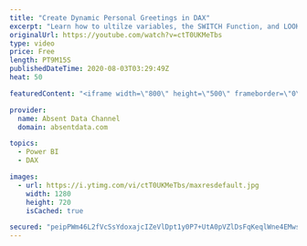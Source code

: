 ```yaml
---
title: "Create Dynamic Personal Greetings in DAX"
excerpt: "Learn how to ultilze variables, the SWITCH Function, and LOOKUPVALUE to create a dynamic personal greeting on each report that could make someone's day"
originalUrl: https://youtube.com/watch?v=ctT0UKMeTbs
type: video
price: Free
length: PT9M15S
publishedDateTime: 2020-08-03T03:29:49Z
heat: 50

featuredContent: "<iframe width=\"800\" height=\"500\" frameborder=\"0\" src=\"https://www.youtube.com/embed/ctT0UKMeTbs\" allow=\"accelerometer; autoplay; encrypted-media; gyroscope; picture-in-picture\" allowfullscreen></iframe>"

provider:
  name: Absent Data Channel
  domain: absentdata.com

topics:
  - Power BI
  - DAX

images:
  - url: https://i.ytimg.com/vi/ctT0UKMeTbs/maxresdefault.jpg
    width: 1280
    height: 720
    isCached: true

secured: "peipPWm46L2fVcSsYdoxajcIZeVlDpt1y0P7+UtA0pVZlDsFqKeqlWne4EMwsM1nMehRN6n9C3eNJfyTv3y4n1FwDDOFFp2LI0AGaryac6WRJD3OiJfV6PG7y2T5+Yv9OGJe4C4iSGrY4wGRqkUEeB2lKRGFvZ/9VrGF0Ze5ebJ+LBWJu7EnEbMXgb+RArBdIKt7BTQBc5w3VuMIV2KTGoM9BMk2W/4HyTUjhoXify+2GqMjqaTnrb91aWz3Jv5DupkTevlHxVkx6eE8IQZ2C7Tz3Uvqiyc897sklrHZD6jxOICTGrIM0uiQqTvksjAD5NUuDiz4efmVOVi8QY7ovXjiiSEwSNQUgEycDTugDYmG4gVsOiddOiIHneH2FTUG55gngabR3bFO6/vPJWFXg0r4Ykq9r3EkuZpA/80UaOM=;+cK+Zrk38dxc1JoisIPJ7g=="
---
```


